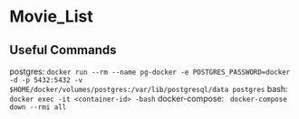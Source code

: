 # Movie_List

## Useful Commands

postgres: `docker run --rm --name pg-docker -e POSTGRES_PASSWORD=docker -d -p 5432:5432 -v $HOME/docker/volumes/postgres:/var/lib/postgresql/data postgres`
bash: `docker exec -it <container-id> -bash`
docker-compose: ` docker-compose down --rmi all`